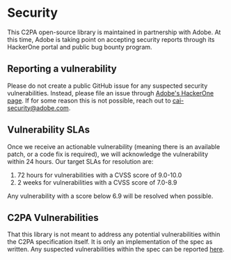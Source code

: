 # Security

This C2PA open-source library is maintained in partnership with Adobe. At this time, Adobe is taking point on accepting security reports through its HackerOne portal and public bug bounty program.

## Reporting a vulnerability

Please do not create a public GitHub issue for any suspected security vulnerabilities. Instead, please file an issue through [Adobe's HackerOne page](https://hackerone.com/adobe?type=team). If for some reason this is not possible, reach out to cai-security@adobe.com.


## Vulnerability SLAs

Once we receive an actionable vulnerability (meaning there is an available patch, or a code fix is required), we will acknowledge the vulnerability within 24 hours. Our target SLAs for resolution are:

1. 72 hours for vulnerabilities with a CVSS score of 9.0-10.0
2. 2 weeks for vulnerabilities with a CVSS score of 7.0-8.9

Any vulnerability with a score below 6.9 will be resolved when possible.


## C2PA Vulnerabilities

That this library is not meant to address any potential vulnerabilities within the C2PA specification itself. It is only an implementation of the spec as written. Any suspected vulnerabilities within the spec can be reported [here](https://github.com/c2pa-org/specifications/issues).
